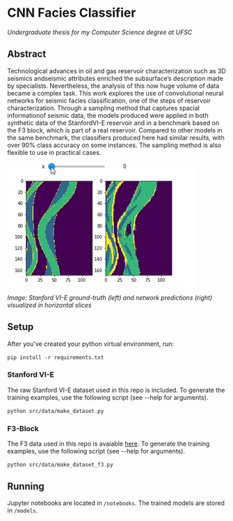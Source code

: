 # CNN Facies Classifier
*Undergraduate thesis for my Computer Science degree at UFSC*

## Abstract

Technological advances in oil and gas reservoir characterization such as 3D seismics andseismic attributes enriched the subsurface’s description made by specialists. Nevertheless, the analysis of this now huge volume of data became a complex task. This work explores the use of convolutional neural networks for seismic facies classification, one of the steps of reservoir characterization. Through a sampling method that captures spacial informationof seismic data, the models produced were applied in both synthetic data of the StanfordVI-E reservoir and in a benchmark based on the F3 block, which is part of a real reservoir. Compared to other models in the same benchmark, the classifiers produced here had similar results, with over 90% class accuracy on some instances. The sampling method is also flexible to use in practical cases.

![cnn result slices](img/cnn_result.gif)

*Image: Stanford VI-E ground-truth (left) and network predictions (right) visualized in horizontal slices*

## Setup
After you've created your python virtual environment, run:
```
pip install -r requirements.txt
```

### Stanford VI-E
The raw Stanford VI-E dataset used in this repo is included. To generate the training examples, use the following script (see --help for arguments).
```
python src/data/make_dataset.py
```

### F3-Block
The F3 data used in this repo is avaiable [here](https://github.com/olivesgatech/facies_classification_benchmark). To generate the training examples, use the following script (see --help for arguments).

```
python src/data/make_dataset_f3.py
```

## Running
Jupyter notebooks are located in ```/notebooks```. The trained models are stored in ```/models```.